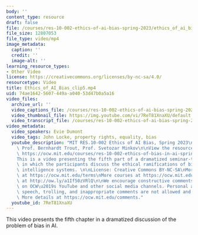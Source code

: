 ```yaml
---
body: ''
content_type: resource
draft: false
file: /courses/res-10-002-ethics-of-ai-bias-spring-2023/ethics_of_ai_bias_clip5_360p_16_9.mp4
file_size: 12807053
file_type: video/mp4
image_metadata:
  caption: ''
  credit: ''
  image-alt: ''
learning_resource_types:
- Other Video
license: https://creativecommons.org/licenses/by-nc-sa/4.0/
resourcetype: Video
title: Ethics_of_AI_Bias_clip5.mp4
uid: 74ae1642-5607-449a-a040-53d47b0a5a16
video_files:
  archive_url: ''
  video_captions_file: /courses/res-10-002-ethics-of-ai-bias-spring-2023/ethics_of_ai_bias_clip5_captions.vtt
  video_thumbnail_file: https://img.youtube.com/vi/7ReT81XnaXU/default.jpg
  video_transcript_file: /courses/res-10-002-ethics-of-ai-bias-spring-2023/ethics_of_ai_bias_clip5_transcript.pdf
video_metadata:
  video_speakers: Evie Dumont
  video_tags: John Locke, property rights, equality, bias
  youtube_description: "MIT RES.10-002 Ethics of AI Bias, Spring 2023\nInstructors:\
    \ Prof. Bernhardt Trout, Prof. Svetozar Minkov\n\nView the resource on MIT OpenCourseWare:\
    \ https://ocw.mit.edu/courses/res-10-002-ethics-of-bias-in-ai-spring-2023/\n\n\
    This is a video presenting the fifth part of a dramatized seminar-type class session\
    \ in which the participants discuss the ethical ramifications of bias in artificial\
    \ intelligence systems. \n\nLicense: Creative Commons BY-NC-SA\nMore information\
    \ at https://ocw.mit.edu/terms\nMore courses at https://ocw.mit.edu\nSupport OCW\
    \ at http://ow.ly/a1If50zVRlQ\n\nWe encourage constructive comments and discussion\
    \ on OCW\u2019s YouTube and other social media channels. Personal attacks, hate\
    \ speech, trolling, and inappropriate comments are not allowed and may be removed.\
    \ More details at https://ocw.mit.edu/comments."
  youtube_id: 7ReT81XnaXU
---
```

This video presents the fifth chapter in a dramatized discussion of the problem of bias in AI.